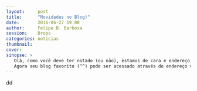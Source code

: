 ```yaml
---
layout:     post
title:      "Novidades no Blog!"
date:       2016-06-27 19:00
author:     Felipe B. Barbosa
session:    Drops
categories: noticias
thumbnail:  
cover:
sinopse: >
   Olá, como você deve ter notado (ou não), estamos de cara e endereço novos! Eeee \o/
   Agora seu blog favorito (^^) pode ser acessado através do endereço vgscomcerveja.com.br, e o melhor, de qualquer dispositivo, seja ele, seu desktop ou seu smartphone, tablet, smart TV, PS3, PS Vita, Xbox, fogão, geladeira... :)  
---
```

dd

